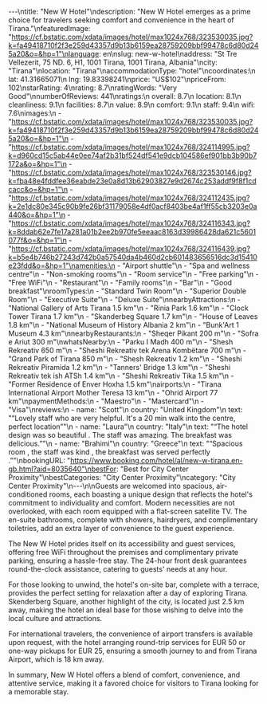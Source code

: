 ---\ntitle: "New W Hotel"\ndescription: "New W Hotel emerges as a prime choice for travelers seeking comfort and convenience in the heart of Tirana."\nfeaturedImage: "https://cf.bstatic.com/xdata/images/hotel/max1024x768/323530035.jpg?k=fa49418710f2f3e259d43357d9b13b6159ea28759209bbf99478c6d80d245a20&o=&hp=1"\nlanguage: en\nslug: new-w-hotel\naddress: "St Tre Vellezerit, 75 ND. 6, H1, 1001 Tirana, 1001 Tirana, Albania"\ncity: "Tirana"\nlocation: "Tirana"\naccommodationType: "hotel"\ncoordinates:\n  lat: 41.31665071\n  lng: 19.83398241\nprice: "US$102"\npriceFrom: 102\nstarRating: 4\nrating: 8.7\nratingWords: "Very Good"\nnumberOfReviews: 441\nratings:\n  overall: 8.7\n  location: 8.1\n  cleanliness: 9.1\n  facilities: 8.7\n  value: 8.9\n  comfort: 9.1\n  staff: 9.4\n  wifi: 7.6\nimages:\n  - "https://cf.bstatic.com/xdata/images/hotel/max1024x768/323530035.jpg?k=fa49418710f2f3e259d43357d9b13b6159ea28759209bbf99478c6d80d245a20&o=&hp=1"\n  - "https://cf.bstatic.com/xdata/images/hotel/max1024x768/324114995.jpg?k=d960cd15c5ab44e0ee74af2b31bf524df541e9dcb104586ef901bb3b90b7172a&o=&hp=1"\n  - "https://cf.bstatic.com/xdata/images/hotel/max1024x768/323530146.jpg?k=fba48e4fddfee36eabde23e0a8d13b62903827e9d2674c253addf9f8f1cdcacc&o=&hp=1"\n  - "https://cf.bstatic.com/xdata/images/hotel/max1024x768/324112435.jpg?k=2e1dc80e345c90b9fe26bf31179058e4df0acf8403be4af1ff55cb3203e0a440&o=&hp=1"\n  - "https://cf.bstatic.com/xdata/images/hotel/max1024x768/324116343.jpg?k=8ddab62e7fe17a281a01b2ee2b970fe5eeaac8163d39986428da621c5601077f&o=&hp=1"\n  - "https://cf.bstatic.com/xdata/images/hotel/max1024x768/324116439.jpg?k=b5e4b746b27243d742b0a57540da4b460d2cb601483656516dc3d15410e23fdd&o=&hp=1"\namenities:\n  - "Airport shuttle"\n  - "Spa and wellness centre"\n  - "Non-smoking rooms"\n  - "Room service"\n  - "Free parking"\n  - "Free WiFi"\n  - "Restaurant"\n  - "Family rooms"\n  - "Bar"\n  - "Good breakfast"\nroomTypes:\n  - "Standard Twin Room"\n  - "Superior Double Room"\n  - "Executive Suite"\n  - "Deluxe Suite"\nnearbyAttractions:\n  - "National Gallery of Arts Tirana 1.5 km"\n  - "Rinia Park 1.6 km"\n  - "Clock Tower Tirana 1.7 km"\n  - "Skanderbeg Square 1.7 km"\n  - "House of Leaves 1.8 km"\n  - "National Museum of History Albania 2 km"\n  - "Bunk'Art 1 Museum 4.3 km"\nnearbyRestaurants:\n  - "Sheqer Pikant 200 m"\n  - "Sofra e Ariut 300 m"\nwhatsNearby:\n  - "Parku I Madh 400 m"\n  - "Shesh Rekreativ 650 m"\n  - "Sheshi Rekreativ tek Arena Kombëtare 700 m"\n  - "Grand Park of Tirana 850 m"\n  - "Shesh Rekreativ 1.2 km"\n  - "Sheshi Rekreativ Piramida 1.2 km"\n  - "Tanners' Bridge 1.3 km"\n  - "Sheshi Rekreativ tek ish ATSh 1.4 km"\n  - "Sheshi Rekreativ Tika 1.5 km"\n  - "Former Residence of Enver Hoxha 1.5 km"\nairports:\n  - "Tirana International Airport Mother Teresa 13 km"\n  - "Ohrid Airport 77 km"\npaymentMethods:\n  - "Maestro"\n  - "Mastercard"\n  - "Visa"\nreviews:\n  - name: "Scott"\n    country: "United Kingdom"\n    text: "“Lovely staff who are very helpful. It's a 20 min walk into the centre, perfect location”"\n  - name: "Laura"\n    country: "Italy"\n    text: "“The hotel design was so beautiful . The staff was amazing. The breakfast was delicious.”"\n  - name: "Brahimi"\n    country: "Greece"\n    text: "“Spacious room , the staff was kind , the breakfast was served perfectly .”"\nbookingURL: "https://www.booking.com/hotel/al/new-w-tirana.en-gb.html?aid=8035640"\nbestFor: "Best for City Center Proximity"\nbestCategories: "City Center Proximity"\ncategory: "City Center Proximity"\n---\n\nGuests are welcomed into spacious, air-conditioned rooms, each boasting a unique design that reflects the hotel's commitment to individuality and comfort. Modern necessities are not overlooked, with each room equipped with a flat-screen satellite TV. The en-suite bathrooms, complete with showers, hairdryers, and complimentary toiletries, add an extra layer of convenience to the guest experience.

The New W Hotel prides itself on its accessibility and guest services, offering free WiFi throughout the premises and complimentary private parking, ensuring a hassle-free stay. The 24-hour front desk guarantees round-the-clock assistance, catering to guests' needs at any hour.

For those looking to unwind, the hotel's on-site bar, complete with a terrace, provides the perfect setting for relaxation after a day of exploring Tirana. Skenderberg Square, another highlight of the city, is located just 2.5 km away, making the hotel an ideal base for those wishing to delve into the local culture and attractions.

For international travelers, the convenience of airport transfers is available upon request, with the hotel arranging round-trip services for EUR 50 or one-way pickups for EUR 25, ensuring a smooth journey to and from Tirana Airport, which is 18 km away.

In summary, New W Hotel offers a blend of comfort, convenience, and attentive service, making it a favored choice for visitors to Tirana looking for a memorable stay.